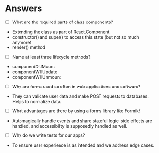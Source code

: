 # Answers

- [ ] What are the required parts of class components?

* Extending the class as part of React.Component
* constructor() and super() to access this.state (but not so much anymore)
* render() method

- [ ] Name at least three lifecycle methods?

* componentDidMount
* componentWillUpdate
* componentWillUnmount

- [ ] Why are forms used so often in web applications and software?

* They can validate user data and make POST requests to databases. Helps to normalize data.

- [ ] What advantages are there by using a forms library like Formik?

* Automagically handle events and share stateful logic, side effects are handled, and accessibility is supposedly handled as well.

- [ ] Why do we write tests for our apps?

* To ensure user experience is as intended and we address edge cases.
